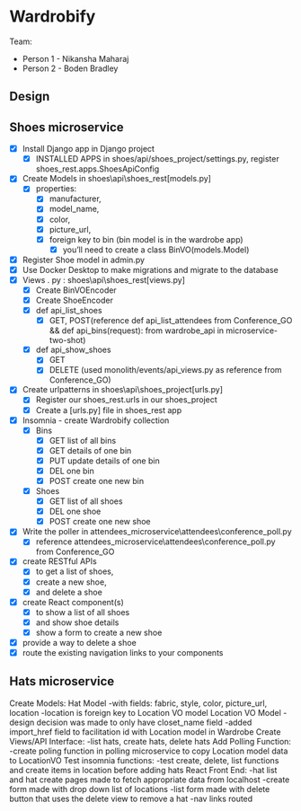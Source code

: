 # Wardrobify

Team:

* Person 1 - Nikansha Maharaj
* Person 2 - Boden Bradley

## Design

## Shoes microservice

- [x]  Install Django app in Django project
    - [x]  INSTALLED APPS in shoes/api/shoes_project/settings.py, register shoes_rest.apps.ShoesApiConfig
- [x]  Create Models in shoes\api\shoes_rest\[models.py]
    - [x]  properties:
        - [x]  manufacturer,
        - [x]  model_name,
        - [x]  color,
        - [x]  picture_url,
        - [x]  foreign key to bin (bin model is in the wardrobe app)
            - [x]  you’ll need to create a class BinVO(models.Model)
- [x]  Register Shoe model in admin.py
- [x]  Use Docker Desktop to make migrations and migrate to the database
- [x]  Views . py : shoes\api\shoes_rest\[views.py]
    - [x]  Create BinVOEncoder
    - [x]  Create ShoeEncoder
    - [x]  def api_list_shoes
        - [x]  GET, POST(reference def api_list_attendees from Conference_GO  &&  def api_bins(request): from wardrobe_api in microservice-two-shot)
    - [x]  def api_show_shoes
        - [x]  GET
        - [x]  DELETE (used monolith/events/api_views.py as reference from Conference_GO)
- [x]  Create urlpatterns in shoes\api\shoes_project\[urls.py]
    - [x]  Register our shoes_rest.urls in our shoes_project
    - [x]  Create a [urls.py] file in shoes_rest app
- [x]  Insomnia - create Wardrobify collection
    - [x]  Bins
        - [x]  GET list of all bins
        - [x]  GET details of one bin
        - [x]  PUT update details of one bin
        - [x]  DEL one bin
        - [x]  POST create one new bin
    - [x]  Shoes
        - [x]  GET list of all shoes
        - [x]  DEL one shoe
        - [x]  POST create one new shoe
- [x]  Write the poller in attendees_microservice\attendees\conference_poll.py
    - [x]  reference attendees_microservice\attendees\conference_poll.py from Conference_GO
- [x]  create RESTful APIs
    - [x]  to get a list of shoes,
    - [x]  create a new shoe,
    - [x]  and delete a shoe
- [x]  create React component(s)
    - [x]  to show a list of all shoes
    - [x]  and show shoe details
    - [x]  show a form to create a new shoe
- [x]  provide a way to delete a shoe
- [x]  route the existing navigation links to your components

## Hats microservice

Create Models:
    Hat Model
        -with fields: fabric, style, color, picture_url, location
        -location is foreign key to Location VO model
    Location VO Model
        -design decision was made to only have closet_name field
        -added import_href field to facilitation id with Location model in Wardrobe
Create Views/API Interface:
    -list hats, create hats, delete hats
Add Polling Function:
    -create poling function in polling microservice to copy Location model data to LocationVO
Test insomnia functions:
    -test create, delete, list functions and create items in location before adding hats 
React Front End:
    -hat list and hat create pages made to fetch appropriate data from localhost 
    -create form made with drop down list of locations
    -list form made with delete button that uses the delete view to remove a hat 
    -nav links routed 

